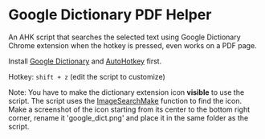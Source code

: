 # Google Dictionary PDF Helper #
An AHK script that searches the selected text using Google Dictionary Chrome extension when the hotkey is pressed, even works on a PDF page.  

Install [Google Dictionary](https://chrome.google.com/webstore/detail/google-dictionary-by-goog/mgijmajocgfcbeboacabfgobmjgjcoja) and [AutoHotkey](https://www.autohotkey.com/) first.  

Hotkey: `shift + z` (edit the script to customize)  

Note: You have to make the dictionary extension icon **visible** to use the script. The script uses the [ImageSearchMake](https://autohotkey.com/docs/commands/ImageSearch.htm) function to find the icon. Make a screenshot of the icon starting from its center to the bottom right corner, rename it 'google_dict.png' and place it in the same folder as the script.